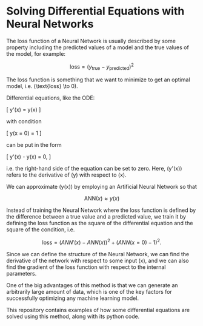 # Solving Differential Equations with Neural Networks

The loss function of a Neural Network is usually described by some property including the predicted values of a model and the true values of the model, for example: 

$$ 
\text{loss} = (y_{\text{true}} - y_{\text{predicted}})^2 
$$

The loss function is something that we want to minimize to get an optimal model, i.e. \(\text{loss} \to 0\).

Differential equations, like the ODE: 

\[ 
y'(x) = y(x) 
\]

with condition 

\[ 
y(x = 0) = 1 
\]

can be put in the form 

\[ 
y'(x) - y(x) = 0, 
\]

i.e. the right-hand side of the equation can be set to zero. Here, \(y'(x)\) refers to the derivative of \(y\) with respect to \(x\).

We can approximate \(y(x)\) by employing an Artificial Neural Network so that 

$$ 
\text{ANN}(x) \approx y(x) 
$$

Instead of training the Neural Network where the loss function is defined by the difference between a true value and a predicted value, we train it by defining the loss function as the square of the differential equation and the square of the condition, i.e.

$$ 
\text{loss} = (ANN'(x) - ANN(x))^2 + (ANN(x = 0) - 1)^2. 
$$

Since we can define the structure of the Neural Network, we can find the derivative of the network with respect to some input \(x\), and we can also find the gradient of the loss function with respect to the internal parameters.

One of the big advantages of this method is that we can generate an arbitrarily large amount of data, which is one of the key factors for successfully optimizing any machine learning model.

This repository contains examples of how some differential equations are solved using this method, along with its python code.
